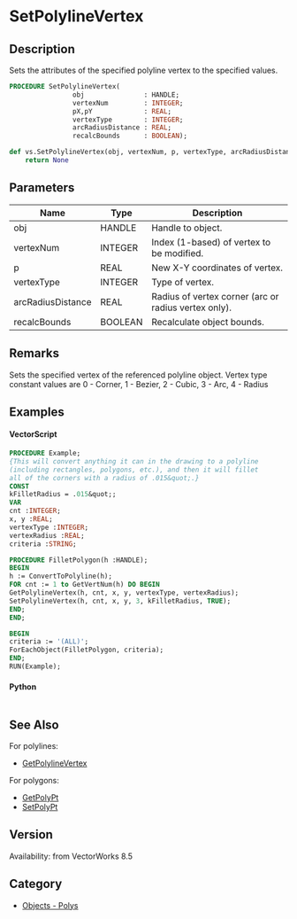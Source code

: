 # SetPolylineVertex

## Description
Sets the attributes of the specified polyline vertex to the specified values.

```pascal
PROCEDURE SetPolylineVertex(
				obj               : HANDLE;
				vertexNum         : INTEGER;
				pX,pY             : REAL;
				vertexType        : INTEGER;
				arcRadiusDistance : REAL;
				recalcBounds      : BOOLEAN);
```

```python
def vs.SetPolylineVertex(obj, vertexNum, p, vertexType, arcRadiusDistance, recalcBounds):
    return None
```

## Parameters
|Name|Type|Description|
|---|---|---|
|obj|HANDLE|Handle to object.|
|vertexNum|INTEGER|Index (1-based) of vertex to be modified.|
|p|REAL|New X-Y coordinates of vertex.|
|vertexType|INTEGER|Type of vertex.|
|arcRadiusDistance|REAL|Radius of vertex corner (arc or radius vertex only).|
|recalcBounds|BOOLEAN|Recalculate object bounds.|

## Remarks
Sets the specified vertex of the referenced polyline object.  Vertex type constant values are 0 - Corner, 1 - Bezier, 2 - Cubic, 3 - Arc, 4 - Radius

## Examples
#### VectorScript ####
```pascal
PROCEDURE Example;
{This will convert anything it can in the drawing to a polyline
(including rectangles, polygons, etc.), and then it will fillet
all of the corners with a radius of .015&quot;.}
CONST
kFilletRadius = .015&quot;;
VAR
cnt :INTEGER;
x, y :REAL;
vertexType :INTEGER;
vertexRadius :REAL;
criteria :STRING;

PROCEDURE FilletPolygon(h :HANDLE);
BEGIN
h := ConvertToPolyline(h);
FOR cnt := 1 to GetVertNum(h) DO BEGIN
GetPolylineVertex(h, cnt, x, y, vertexType, vertexRadius);
SetPolylineVertex(h, cnt, x, y, 3, kFilletRadius, TRUE);
END;
END;

BEGIN
criteria := '(ALL)';
ForEachObject(FilletPolygon, criteria);
END;
RUN(Example);
```
#### Python ####
```python

```

## See Also
For polylines:
* [GetPolylineVertex](GetPolylineVertex.md)

For polygons:
* [GetPolyPt](GetPolyPt.md)
* [SetPolyPt](SetPolyPt.md)

## Version
Availability: from VectorWorks 8.5

## Category
* [Objects - Polys](../Categories/Objects%20-%20Polys.md)
